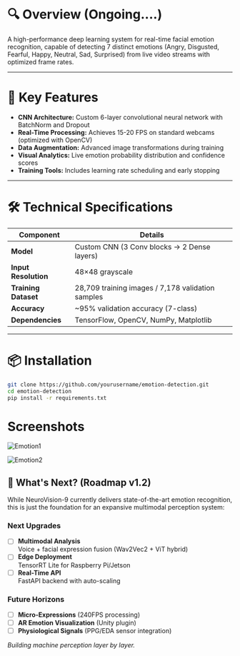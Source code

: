 # 🔍 Overview (Ongoing....)
A high-performance deep learning system for real-time facial emotion recognition, capable of detecting 7 distinct emotions (Angry, Disgusted, Fearful, Happy, Neutral, Sad, Surprised) from live video streams with optimized frame rates.

---

# 🚀 Key Features
- **CNN Architecture:** Custom 6-layer convolutional neural network with BatchNorm and Dropout  
- **Real-Time Processing:** Achieves 15-20 FPS on standard webcams (optimized with OpenCV)  
- **Data Augmentation:** Advanced image transformations during training  
- **Visual Analytics:** Live emotion probability distribution and confidence scores  
- **Training Tools:** Includes learning rate scheduling and early stopping  

---

# 🛠️ Technical Specifications

| Component           | Details                                  |
|---------------------|------------------------------------------|
| **Model**           | Custom CNN (3 Conv blocks → 2 Dense layers) |
| **Input Resolution** | 48×48 grayscale                          |
| **Training Dataset** | 28,709 training images / 7,178 validation samples |
| **Accuracy**        | ~95% validation accuracy (7-class)      |
| **Dependencies**    | TensorFlow, OpenCV, NumPy, Matplotlib   |

---

# 📦 Installation

```bash
git clone https://github.com/yourusername/emotion-detection.git
cd emotion-detection
pip install -r requirements.txt
```

#  Screenshots
![Emotion1](https://github.com/user-attachments/assets/b71e840b-2717-4ea5-ab61-40880e351cc3)
  
![Emotion2](https://github.com/user-attachments/assets/3bf52a2b-c4eb-4d2b-859c-1cd95b5fb4a7)


## 🚀 What's Next? (Roadmap v1.2)

While NeuroVision-9 currently delivers state-of-the-art emotion recognition, this is just the foundation for an expansive multimodal perception system:

### Next Upgrades
- [ ] **Multimodal Analysis**  
  Voice + facial expression fusion (Wav2Vec2 + ViT hybrid)
- [ ] **Edge Deployment**  
  TensorRT Lite for Raspberry Pi/Jetson
- [ ] **Real-Time API**  
  FastAPI backend with auto-scaling

### Future Horizons
- [ ] **Micro-Expressions** (240FPS processing)  
- [ ] **AR Emotion Visualization** (Unity plugin)  
- [ ] **Physiological Signals** (PPG/EDA sensor integration)  

*Building machine perception layer by layer.* 





